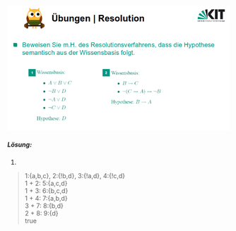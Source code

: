 ![Aufgabe](https://github.com/KingMus/ws-aufgaben/blob/master/Aufgaben_VL3/src-bilder/Aufgabe_Resolution.png)

##### Lösung:

1)
> 1:{a,b,c}, 2:{!b,d}, 3:{!a,d}, 4:{!c,d} <br>
> 1 + 2: 5:{a,c,d} <br>
> 1 + 3: 6:{b,c,d} <br>
> 1 + 4: 7:{a,b,d} <br>
> 3 + 7: 8:{b,d} <br>
> 2 + 8: 9:{d} <br>
> true <br>
